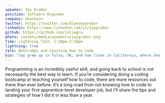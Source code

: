 ```yaml
---
speaker: Jay Graber
position: Software Engineer
company: Skuchain
twitter: https://twitter.com/blueskygraber
linkedin: https://www.linkedin.com/in/jaygraber
github: https://github.com/juliagra
photo: /assets/media/speakers/jaygraber.png
time: Lightning Talk, 1:20pm-2:10pm
lightning: true
talk: Bootcamps and Learning How to Code
bio: "Jay grew up in Tulsa, OK, and now lives in California, where she works as a software engineer at Skuchain, a blockchain startup in Silicon Valley. She started coding last year and realized she loves it, so she did a bootcamp in San Francisco to devote all her time to learning and getting up to speed with the latest web development practices. She is excited about the possibilities that cryptocurrencies and distributed ledgers enable. Prior to transitioning into software development, she worked as an organizer on the East Coast around technology policy issues like net neutrality, surveillance reform, and affordable internet access."
---
```

Programming is an incredibly useful skill, and going back to school is not necessarily the best way to learn. If you’re considering doing a coding bootcamp or teaching yourself how to code, there are more resources out there than ever before. It’s a long road from not knowing how to code to landing your first apprentice-level developer job, but I’ll share the tips and strategies of how I did it in less than a year. 
